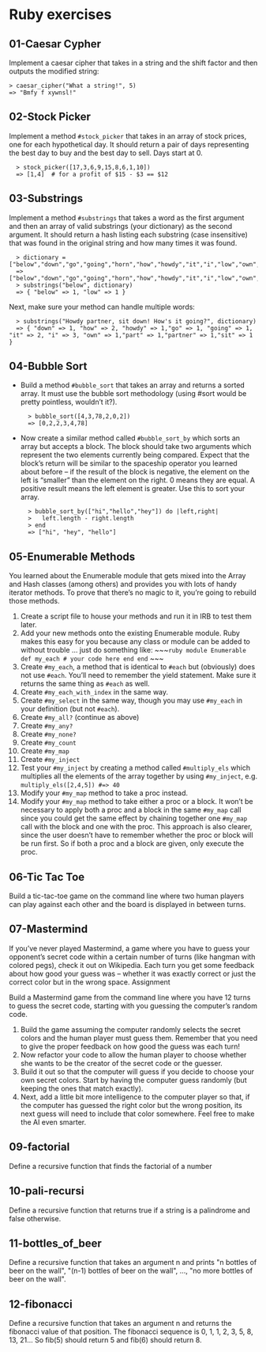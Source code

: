 # Ruby exercises

## 01-Caesar Cypher
Implement a caesar cipher that takes in a string and the shift factor and then outputs the modified string:

    > caesar_cipher("What a string!", 5)
    => "Bmfy f xywnsl!"

## 02-Stock Picker

Implement a method `#stock_picker` that takes in an array of stock prices, one for each hypothetical day. It should return a pair of days representing the best day to buy and the best day to sell. Days start at 0.

	  > stock_picker([17,3,6,9,15,8,6,1,10])
	  => [1,4]  # for a profit of $15 - $3 == $12

## 03-Substrings

Implement a method `#substrings` that takes a word as the first argument and then an array of valid substrings (your dictionary) as the second argument. It should return a hash listing each substring (case insensitive) that was found in the original string and how many times it was found.

	  > dictionary = ["below","down","go","going","horn","how","howdy","it","i","low","own","part","partner","sit"]
	  => ["below","down","go","going","horn","how","howdy","it","i","low","own","part","partner","sit"]
	  > substrings("below", dictionary)
	  => { "below" => 1, "low" => 1 }

Next, make sure your method can handle multiple words:

	  > substrings("Howdy partner, sit down! How's it going?", dictionary)
	  => { "down" => 1, "how" => 2, "howdy" => 1,"go" => 1, "going" => 1, "it" => 2, "i" => 3, "own" => 1,"part" => 1,"partner" => 1,"sit" => 1 }

## 04-Bubble Sort

* Build a method `#bubble_sort` that takes an array and returns a sorted array. It must use the bubble sort methodology (using #sort would be pretty pointless, wouldn’t it?).

		> bubble_sort([4,3,78,2,0,2])
		=> [0,2,2,3,4,78]

* Now create a similar method called `#bubble_sort_by` which sorts an array but accepts a block. The block should take two arguments which represent the two elements currently being compared. Expect that the block’s return will be similar to the spaceship operator you learned about before – if the result of the block is negative, the element on the left is “smaller” than the element on the right. 0 means they are equal. A positive result means the left element is greater. Use this to sort your array.

		> bubble_sort_by(["hi","hello","hey"]) do |left,right|
		>   left.length - right.length
		> end
		=> ["hi", "hey", "hello"]

## 05-Enumerable Methods

You learned about the Enumerable module that gets mixed into the Array and Hash classes (among others) and provides you with lots of handy iterator methods. To prove that there’s no magic to it, you’re going to rebuild those methods.

1. Create a script file to house your methods and run it in IRB to test them later.
2. Add your new methods onto the existing Enumerable module. Ruby makes this easy for you because any class or module can be added to without trouble … just do something like: ~~~`ruby module Enumerable def my_each # your code here end end` ~~~
3. Create `#my_each`, a method that is identical to `#each` but (obviously) does not use `#each`. You’ll need to remember the yield statement. Make sure it returns the same thing as `#each` as well.
4. Create `#my_each_with_index` in the same way.
5. Create `#my_select` in the same way, though you may use `#my_each` in your definition (but not `#each`).
6. Create `#my_all?` (continue as above)
7. Create `#my_any?`
8. Create `#my_none?`
9. Create `#my_count`
10. Create `#my_map`
11. Create `#my_inject`
12. Test your `#my_inject` by creating a method called `#multiply_els` which multiplies all the elements of the array together by using `#my_inject`, e.g. `multiply_els([2,4,5]) #=> 40`
13. Modify your `#my_map` method to take a proc instead.
14. Modify your `#my_map` method to take either a proc or a block. It won’t be necessary to apply both a proc and a block in the same `#my_map` call since you could get the same effect by chaining together one `#my_map` call with the block and one with the proc. This approach is also clearer, since the user doesn’t have to remember whether the proc or block will be run first. So if both a proc and a block are given, only execute the proc.

## 06-Tic Tac Toe

Build a tic-tac-toe game on the command line where two human players can play against each other and the board is displayed in between turns.

## 07-Mastermind

If you’ve never played Mastermind, a game where you have to guess your opponent’s secret code within a certain number of turns (like hangman with colored pegs), check it out on Wikipedia. Each turn you get some feedback about how good your guess was – whether it was exactly correct or just the correct color but in the wrong space.
Assignment

Build a Mastermind game from the command line where you have 12 turns to guess the secret code, starting with you guessing the computer’s random code.

1) Build the game assuming the computer randomly selects the secret colors and the human player must guess them. Remember that you need to give the proper feedback on how good the guess was each turn!
2) Now refactor your code to allow the human player to choose whether she wants to be the creator of the secret code or the guesser.
3) Build it out so that the computer will guess if you decide to choose your own secret colors. Start by having the computer guess randomly (but keeping the ones that match exactly).
4) Next, add a little bit more intelligence to the computer player so that, if the computer has guessed the right color but the wrong position, its next guess will need to include that color somewhere. Feel free to make the AI even smarter.

## 09-factorial

Define a recursive function that finds the factorial of a number

## 10-pali-recursi

Define a recursive function that returns true if a string is a palindrome and false otherwise.

## 11-bottles_of_beer

Define a recursive function that takes an argument n and prints "n bottles of beer on the wall", "(n-1) bottles of beer on the wall", ..., "no more bottles of beer on the wall".

## 12-fibonacci

Define a recursive function that takes an argument n and returns the fibonacci value of that position. The fibonacci sequence is 0, 1, 1, 2, 3, 5, 8, 13, 21... So fib(5) should return 5 and fib(6) should return 8.